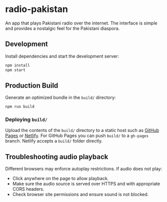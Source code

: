 # radio-pakistan
An app that plays Pakistani radio over the internet. The interface is simple and provides a nostalgic feel for the Pakistani diaspora.

## Development
Install dependencies and start the development server:

```bash
npm install
npm start
```

## Production Build
Generate an optimized bundle in the `build/` directory:

```bash
npm run build
```

### Deploying `build/`
Upload the contents of the `build/` directory to a static host such as [GitHub Pages](https://pages.github.com/) or [Netlify](https://www.netlify.com/). For GitHub Pages you can push `build/` to a `gh-pages` branch. Netlify accepts a `build/` folder directly.

## Troubleshooting audio playback
Different browsers may enforce autoplay restrictions. If audio does not play:
- Click anywhere on the page to allow playback.
- Make sure the audio source is served over HTTPS and with appropriate CORS headers.
- Check browser site permissions and ensure sound is not blocked.
